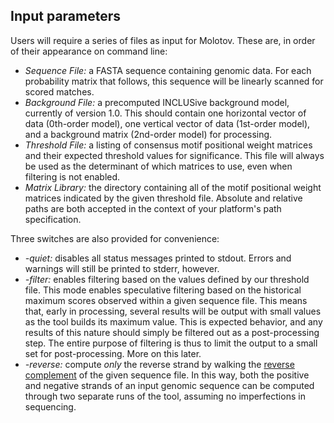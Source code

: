 ## Input parameters ##

Users will require a series of files as input for Molotov.  These are, in order of their appearance on command line:

  * _Sequence File:_ a FASTA sequence containing genomic data. For each probability matrix that follows, this sequence will be linearly scanned for scored matches.
  * _Background File:_ a precomputed INCLUSive background model, currently of version 1.0. This should contain one horizontal vector of data (0th-order model), one vertical vector of data (1st-order model), and a background matrix (2nd-order model) for processing.
  * _Threshold File:_ a listing of consensus motif positional weight matrices and their expected threshold values for significance. This file will always be used as the determinant of which matrices to use, even when filtering is not enabled.
  * _Matrix Library:_ the directory containing all of the motif positional weight matrices indicated by the given threshold file. Absolute and relative paths are both accepted in the context of your platform's path specification.

Three switches are also provided for convenience:

  * _-quiet:_ disables all status messages printed to stdout. Errors and warnings will still be printed to stderr, however.
  * _-filter:_ enables filtering based on the values defined by our threshold file. This mode enables speculative filtering based on the historical maximum scores observed within a given sequence file. This means that, early in processing, several results will be output with small values as the tool builds its maximum value. This is expected behavior, and any results of this nature should simply be filtered out as a post-processing step. The entire purpose of filtering is thus to limit the output to a small set for post-processing. More on this later.
  * _-reverse:_ compute _only_ the reverse strand by walking the [reverse complement](http://en.wikipedia.org/wiki/Complementarity_(molecular_biology)) of the given sequence file. In this way, both the positive and negative strands of an input genomic sequence can be computed through two separate runs of the tool, assuming no imperfections in sequencing.
